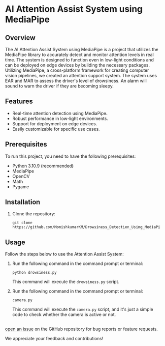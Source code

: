 # AI Attention Assist System using MediaPipe


## Overview

The AI Attention Assist System using MediaPipe is a project that utilizes the MediaPipe library to accurately detect and monitor attention levels in real time. The system is designed to function even in low-light conditions and can be deployed on edge devices by building the necessary packages. Utilizing MediaPipe, a cross-platform framework for creating computer vision pipelines, we created an attention support system. The system uses EAR and MAR to assess the driver's level of drowsiness. An alarm will sound to warn the driver if they are becoming sleepy.

## Features
- Real-time attention detection using MediaPipe.
- Robust performance in low-light environments.
- Support for deployment on edge devices.
- Easily customizable for specific use cases.

## Prerequisites
To run this project, you need to have the following prerequisites:

- Python 3.10.9 (recommended)
- MediaPipe
- OpenCV
- Math
- Pygame


## Installation
1. Clone the repository:
   ```shell
   git clone https://github.com/MonishkumarKM/Drowsiness_Detection_Using_MediaPipe.git
   ```

## Usage
Follow the steps below to use the Attention Assist System:

1. Run the following command in the command prompt or terminal:
   ```shell
   python drowsiness.py
   ```
   This command will execute the `drowsiness.py` script.

2. Run the following command in the command prompt or terminal:
   ```shell
   camera.py
   ```
   This command will execute the `camera.py` script, and it's just a simple code to check whether the camera is active or not.

##

[open an issue](https://github.com/ARWINDHRAJ/Attention-assist-system-using-MediaPipe/issues) on the GitHub repository for bug reports or feature requests.

We appreciate your feedback and contributions!

